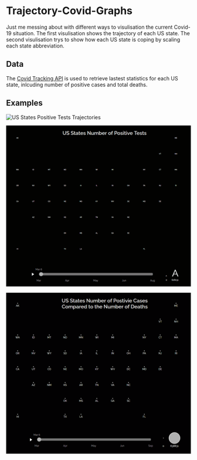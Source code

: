 # Trajectory-Covid-Graphs

Just me messing about with different ways to visulisation the current Covid-19 situation. The first visulisation shows the trajectory of each US state.
The second visulisation trys to show how each US state is coping by scaling each state abbreviation.

## Data

The [Covid Tracking API](https://covidtracking.com/data/api) is used to retrieve lastest statistics for each US state, inlcuding number of positive cases and total deaths.

## Examples

![US States Positive Tests Trajectories](https://github.com/YusofBandar/Trajectory-Covid-Graphs/blob/master/docs/positiveTestTrajectories.gif)

![US States Number of Deaths Trajectories](https://github.com/YusofBandar/Trajectory-Covid-Graphs/blob/master/docs/numberDeathsTrajectories.gif)

![US States Number of Positive Cases Compared to the Number of Deaths](https://github.com/YusofBandar/Trajectory-Covid-Graphs/blob/master/docs/numberDeathsCases.gif)
